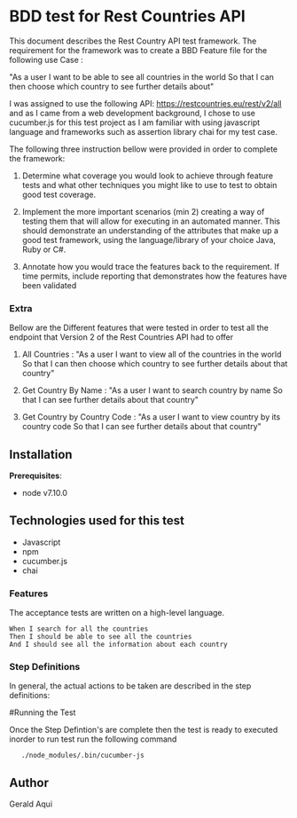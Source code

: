 # BDD test for Rest Countries API


This document describes the Rest Country API test framework. The requirement for the framework was to create a BBD Feature file for the following use Case  :

"As a user I want to be able to see all countries in the world So that I can then choose which country to see further details about"

I was assigned to use the following API: https://restcountries.eu/rest/v2/all
and as I came from a web development background, I chose to use cucumber.js for this test project as I am familiar with using javascript language and frameworks such as assertion library chai for my test case.

The following three instruction bellow were provided in order to complete the framework:


1. Determine what coverage you would look to achieve through feature tests and what other techniques you might like to use to test to obtain good test coverage.  

2. Implement the more important scenarios (min 2) creating a way of testing them that will allow for executing in an automated manner. This should demonstrate an understanding of the attributes that make up a good test framework, using the language/library of your choice Java, Ruby or C#.  

3. Annotate how you would trace the features back to the requirement. If time permits, include reporting that demonstrates how the features have been validated

### Extra

 Bellow are the Different features that were tested in order to test all the endpoint that Version 2 of the Rest Countries API had to offer 

1. All Countries : "As a user I want to view all of the countries in the world So that I can then choose which country to see further details about that country"

2. Get Country By Name : "As a user I want to search country by name So that I can see further details about that country"

3. Get Country by Country Code : "As a user I want to view country by its country code So that I can see further details about that country"


## Installation

**Prerequisites**:

* node v7.10.0

## Technologies used for this test

* Javascript
* npm
* cucumber.js
* chai

### Features

The acceptance tests are written on a high-level language.

````
When I search for all the countries
Then I should be able to see all the countries
And I should see all the information about each country
````


### Step Definitions

In general, the actual actions to be taken are described in the step definitions:


#Running the Test

 Once the Step Defintion's are complete then the test is ready to executed inorder to run test run the following command 

 ````shell
    ./node_modules/.bin/cucumber-js

````

## Author
Gerald Aqui